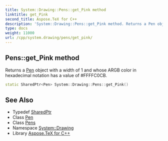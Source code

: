```yaml
---
title: System::Drawing::Pens::get_Pink method
linktitle: get_Pink
second_title: Aspose.TeX for C++
description: 'System::Drawing::Pens::get_Pink method. Returns a Pen object with a width of 1 and whose ARGB color in hexadecimal notation has a value of #FFFFC0CB in C++.'
type: docs
weight: 11000
url: /cpp/system.drawing/pens/get_pink/
---
```

## Pens::get_Pink method


Returns a [Pen](../../pen/) object with a width of 1 and whose ARGB color in hexadecimal notation has a value of #FFFFC0CB.

```cpp
static SharedPtr<Pen> System::Drawing::Pens::get_Pink()
```

## See Also

* Typedef [SharedPtr](../../../system/sharedptr/)
* Class [Pen](../../pen/)
* Class [Pens](../)
* Namespace [System::Drawing](../../)
* Library [Aspose.TeX for C++](../../../)
